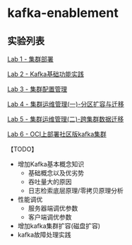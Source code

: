 # kafka-enablement

## 实验列表

[Lab 1 - 集群部署](https://github.com/ERST-CloudNative/kafka-enablement/blob/main/environment/README.md)

[Lab 2 - Kafka基础功能实践](https://github.com/ERST-CloudNative/kafka-enablement/blob/main/Lab2.md)

[Lab 3 - 集群配置管理](https://github.com/ERST-CloudNative/kafka-enablement/blob/main/Lab3.md)

[Lab 4 - 集群运维管理(一)-分区扩容与迁移](https://github.com/ERST-CloudNative/kafka-enablement/blob/main/Lab4.md)

[Lab 5 - 集群运维管理(二)-跨集群数据迁移](https://github.com/ERST-CloudNative/kafka-enablement/blob/main/Lab5.md)

[Lab 6 - OCI上部署社区版kafka集群](https://github.com/ERST-CloudNative/kafka-enablement/blob/main/kafka.md)

【TODO】
- 增加Kafka基本概念知识
  - 基础概念以及优劣势
  - 吞吐量大的原因
  - 日志检索底层原理/零拷贝原理分析
- 性能调优
  - 服务器端调优参数
  - 客户端调优参数
- 增加kafka集群扩容(磁盘扩容)
- kafka故障处理实践


